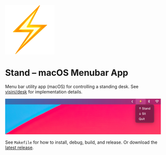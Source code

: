 ![Header](header.png)

# Stand – macOS Menubar App

Menu bar utility app (macOS) for controlling a standing desk. See [visini/desk](https://github.com/visini/desk) for implementation details.

![Screenshot](screenshot.png)

See `Makefile` for how to install, debug, build, and release. Or download the [latest release](https://github.com/visini/stand/releases).
